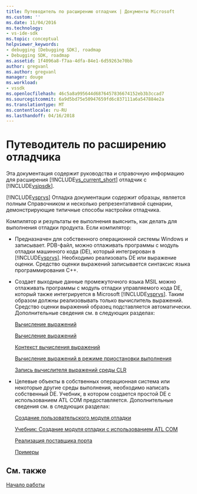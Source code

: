 ```yaml
---
title: Путеводитель по расширению отладчик | Документы Microsoft
ms.custom: ''
ms.date: 11/04/2016
ms.technology:
- vs-ide-sdk
ms.topic: conceptual
helpviewer_keywords:
- debugging [Debugging SDK], roadmap
- Debugging SDK, roadmap
ms.assetid: 1f4096a8-f7aa-4dfa-84e1-6d59263e70bb
author: gregvanl
ms.author: gregvanl
manager: douge
ms.workload:
- vssdk
ms.openlocfilehash: 46c5a8a995644d6876457836674152eb3b3ccad7
ms.sourcegitcommit: 6a9d5bd75e50947659fd6c837111a6a547884e2a
ms.translationtype: MT
ms.contentlocale: ru-RU
ms.lasthandoff: 04/16/2018
---
```

# <a name="roadmap-for-extending-the-debugger"></a>Путеводитель по расширению отладчика
Эта документация содержит руководства и справочную информацию для расширения [!INCLUDE[vs_current_short](../../code-quality/includes/vs_current_short_md.md)] отладчик с [!INCLUDE[vsipsdk](../../extensibility/includes/vsipsdk_md.md)].  
  
 [!INCLUDE[vsprvs](../../code-quality/includes/vsprvs_md.md)] Отладка документации содержит образцы, является полным Справочником и несколько репрезентативной сценарии, демонстрирующие типичные способы настройки отладчика.  
  
 Компилятор и результаты ее выполнения выяснить, как делать для выполнения отладки продукта. Если компилятор:  
  
-   Предназначен для собственного операционной системы Windows и записывает. PDB-файл, можно отлаживать программы с модуль отладки машинного кода (DE), который интегрирован в [!INCLUDE[vsprvs](../../code-quality/includes/vsprvs_md.md)]. Необходимо реализовать DE или выражение оценки. Средство оценки выражений записывается синтаксис языка программирования C++.  
  
-   Создает выходные данные промежуточного языка MSIL можно отлаживать программы с модуль отладки управляемого кода DE, который также интегрируется в Microsoft [!INCLUDE[vsprvs](../../code-quality/includes/vsprvs_md.md)]. Таким образом должны реализовывать только вычислитель выражений. Средство оценки выражений образец подставляется автоматически. Дополнительные сведения см. в следующих разделах:  
  
     [Вычисление выражений](../../extensibility/debugger/expression-evaluation-visual-studio-debugging-sdk.md)  
  
     [Вычисление выражений](../../extensibility/debugger/evaluating-expressions.md)  
  
     [Контекст вычисления выражений](../../extensibility/debugger/expression-evaluation-context.md)  
  
     [Вычисление выражений в режиме приостановки выполнения](../../extensibility/debugger/expression-evaluation-in-break-mode.md)  
  
     [Запись вычислителя выражений среды CLR](../../extensibility/debugger/writing-a-common-language-runtime-expression-evaluator.md)  
  
-   Целевые объекты в собственных операционная система или некоторые другие среды выполнения, необходимо написать собственный DE. Учебник, в котором создается простой DE с использованием ATL COM предоставляется. Дополнительные сведения см. в следующих разделах:  
  
     [Создание пользовательского модуля отладки](../../extensibility/debugger/creating-a-custom-debug-engine.md)  
  
     [Учебник: Создание модуля отладки с использованием ATL COM](http://msdn.microsoft.com/en-us/9097b71e-1fe7-48f7-bc00-009e25940c24)  
  
     [Реализация поставщика порта](../../extensibility/debugger/implementing-a-port-supplier.md)  
  
     [Примеры](../../extensibility/debugger/visual-studio-debugging-samples.md)  
  
## <a name="see-also"></a>См. также  
 [Начало работы](../../extensibility/debugger/getting-started-with-debugger-extensibility.md)